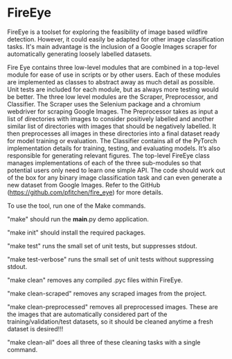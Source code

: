 # FireEye

FireEye is a toolset for exploring the feasibility of image based wildfire detection. However, it could easily be adapted for other image classification tasks. It's main advantage is the inclusion of a Google Images scraper for automatically generating loosely labelled datasets.

Fire Eye contains three low-level modules that are combined in a top-level module for ease of use in scripts or by other users. Each of these modules are implemented as classes to abstract away as much detail as possible. Unit tests are included for each module, but as always more testing would be better. The three low level modules are the Scraper, Preprocessor, and Classifier. The Scraper uses the Selenium package and a chromium webdriver for scraping Google Images. The Preprocessor takes as input a list of directories with images to consider positively labelled and another similar list of directories with images that should be negatively labelled. It then preprocesses all images in these directories into a final dataset ready for model training or evaluation. The Classifier contains all of the PyTorch implementation details for training, testing, and evaluating models. It’s also responsible for generating relevant figures. The top-level FireEye class manages implementations of each of the three sub-modules so that potential users only need to learn one simple API. The code should work out of the box for any binary image classification task and can even generate a new dataset from Google Images. Refer to the GitHub (https://github.com/pfitchen/fire_eye) for more details.


To use the tool, run one of the Make commands.

"make" should run the __main__.py demo application.

"make init" should install the required packages.

"make test" runs the small set of unit tests, but suppresses stdout.

"make test-verbose" runs the small set of unit tests without suppressing stdout.

"make clean" removes any compiled .pyc files within FireEye.

"make clean-scraped" removes any scraped images from the project.

"make clean-preprocessed" removes all preprocessed images. These are the images that are automatically considered part of the training/validation/test datasets, so it should be cleaned anytime a fresh dataset is desired!!!

"make clean-all" does all three of these cleaning tasks with a single command.